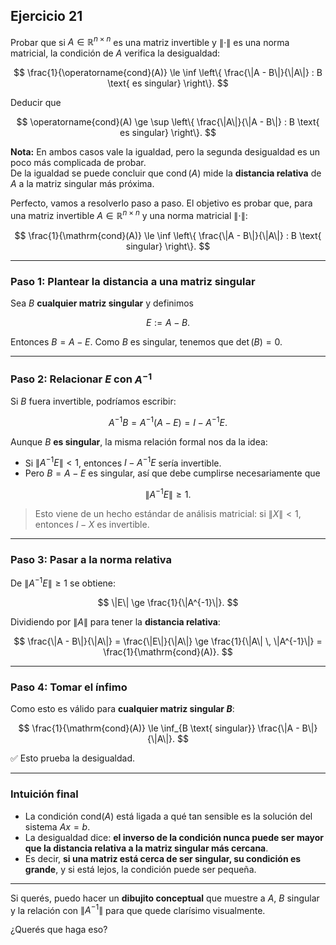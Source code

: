 ## Ejercicio 21

Probar que si $A \in \mathbb{R}^{n \times n}$ es una matriz invertible y $\|\cdot\|$ es una norma matricial, la condición de $A$ verifica la desigualdad:

$$
\frac{1}{\operatorname{cond}(A)} \le \inf \left\{ \frac{\|A - B\|}{\|A\|} : B \text{ es singular} \right\}.
$$

Deducir que

$$
\operatorname{cond}(A) \ge \sup \left\{ \frac{\|A\|}{\|A - B\|} : B \text{ es singular} \right\}.
$$

**Nota:** En ambos casos vale la igualdad, pero la segunda desigualdad es un poco más complicada de probar.  
De la igualdad se puede concluir que $\operatorname{cond}(A)$ mide la **distancia relativa** de $A$ a la matriz singular más próxima.


Perfecto, vamos a resolverlo paso a paso. El objetivo es probar que, para una matriz invertible $A \in \mathbb{R}^{n\times n}$ y una norma matricial $\|\cdot\|$:

$$
\frac{1}{\mathrm{cond}(A)} \le \inf \left\{ \frac{\|A - B\|}{\|A\|} : B \text{ singular} \right\}.
$$

---

### Paso 1: Plantear la distancia a una matriz singular

Sea $B$ **cualquier matriz singular** y definimos

$$
E := A - B.
$$

Entonces $B = A - E$. Como $B$ es singular, tenemos que $\det(B) = 0$.

---

### Paso 2: Relacionar $E$ con $A^{-1}$

Si $B$ fuera invertible, podríamos escribir:

$$
A^{-1} B = A^{-1} (A - E) = I - A^{-1} E.
$$

Aunque $B$ **es singular**, la misma relación formal nos da la idea:

* Si $\|A^{-1} E\| < 1$, entonces $I - A^{-1} E$ sería invertible.
* Pero $B = A - E$ es singular, así que debe cumplirse necesariamente que

$$
\|A^{-1} E\| \ge 1.
$$

> Esto viene de un hecho estándar de análisis matricial: si $\|X\| < 1$, entonces $I - X$ es invertible.

---

### Paso 3: Pasar a la norma relativa

De $\|A^{-1} E\| \ge 1$ se obtiene:

$$
\|E\| \ge \frac{1}{\|A^{-1}\|}.
$$

Dividiendo por $\|A\|$ para tener la **distancia relativa**:

$$
\frac{\|A - B\|}{\|A\|} = \frac{\|E\|}{\|A\|} \ge \frac{1}{\|A\| \, \|A^{-1}\|} = \frac{1}{\mathrm{cond}(A)}.
$$

---

### Paso 4: Tomar el ínfimo

Como esto es válido para **cualquier matriz singular $B$**:

$$
\frac{1}{\mathrm{cond}(A)} \le \inf_{B \text{ singular}} \frac{\|A - B\|}{\|A\|}.
$$

✅ Esto prueba la desigualdad.

---

### Intuición final

* La condición $\mathrm{cond}(A)$ está ligada a qué tan sensible es la solución del sistema $Ax = b$.
* La desigualdad dice: **el inverso de la condición nunca puede ser mayor que la distancia relativa a la matriz singular más cercana**.
* Es decir, **si una matriz está cerca de ser singular, su condición es grande**, y si está lejos, la condición puede ser pequeña.

---

Si querés, puedo hacer un **dibujito conceptual** que muestre a $A$, $B$ singular y la relación con $\|A^{-1}\|$ para que quede clarísimo visualmente.

¿Querés que haga eso?

